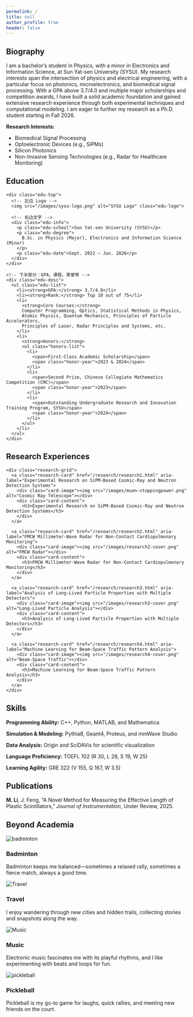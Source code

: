 ```yaml
---
permalink: /
title: null
author_profile: true
header: false
---
```


<section id="Biography">
  <div class="bio-card card">
    <h2 class="page__title">Biography</h2>
    <div class="card-content">
      <p>
        I am a bachelor’s student in Physics, with a minor in Electronics and Information Science, at Sun Yat-sen University (SYSU). My research interests span 
        the intersection of physics and electrical engineering, with a particular focus on photonics, microelectronics, and biomedical signal processing. With a 
        GPA above 3.7/4.0 and multiple major scholarships and competition awards, I have built a solid academic foundation and gained extensive research 
        experience through both experimental techniques and computational modeling. I am eager to further my research as a Ph.D. student starting in Fall 2026.
      </p>
      <strong>Research Interests: </strong>
      <ul class="interest-list">
        <li>Biomedical Signal Processing</li>
        <li>Optoelectronic Devices (e.g., SiPMs)</li>
        <li>Silicon Photonics</li>
        <li>Non-Invasive Sensing Technologies (e.g., Radar for Healthcare Monitoring)</li>
      </ul>
    </div>
  </div>
</section>

<section id="education">
  <div class="education-card">
    <h2 class="page__title">Education</h2>

    <div class="edu-top">
      <!-- 左边 Logo -->
      <img src="/images/sysu-logo.png" alt="SYSU Logo" class="edu-logo">

      <!-- 右边文字 -->
      <div class="edu-info">
        <p class="edu-school">Sun Yat-sen University (SYSU)</p>
        <p class="edu-degree">
          B.Sc. in Physics (Major), Electronics and Information Science (Minor)
        </p>
        <p class="edu-date">Sept. 2022 – Jun. 2026</p>
      </div>
    </div>

    <!-- 下半部分：GPA、课程、荣誉等 -->
    <div class="edu-desc">
      <ul class="edu-list">
        <li><strong>GPA:</strong> 3.7/4.0</li>
        <li><strong>Rank:</strong> Top 10 out of 75</li>
        <li>
          <strong>Core Courses:</strong>
          Computer Programming, Optics, Statistical Methods in Physics,
          Atomic Physics, Quantum Mechanics, Principles of Particle Accelerators,
          Principles of Laser, Radar Principles and Systems, etc.
        </li>
        <li>
          <strong>Honors:</strong>
          <ul class="honors-list">
            <li>
              <span>First-Class Academic Scholarship</span>
              <span class="honor-year">2023 & 2024</span>
            </li>
            <li>
              <span>Second Prize, Chinese Collegiate Mathematics Competition (CMC)</span>
              <span class="honor-year">2023</span>
            </li>
            <li>
              <span>Outstanding Undergraduate Research and Innovation Training Program, SYSU</span>
              <span class="honor-year">2024</span>
            </li>
          </ul>
        </li>
      </ul>
    </div>
  </div>
</section>

<section id="research">
  <div class="card research-outer">
    <h2 class="page__title">Research Experiences</h2>

    <div class="research-grid">
      <a class="research-card" href="/research/research1.html" aria-label="Experimental Research on SiPM-Based Cosmic-Ray and Neutron Detection Systems">
        <div class="card-image"><img src="/images/muon-stoppingpower.png" alt="Cosmic Ray Telescope"></div>
        <div class="card-content">
          <h3>Experimental Research on SiPM-Based Cosmic-Ray and Neutron Detection Systems</h3>
        </div>
      </a>

      <a class="research-card" href="/research/research2.html" aria-label="FMCW Millimeter-Wave Radar for Non-Contact Cardiopulmonary Monitoring">
        <div class="card-image"><img src="/images/research2-cover.png" alt="FMCW Radar"></div>
        <div class="card-content">
          <h3>FMCW Millimeter-Wave Radar for Non-Contact Cardiopulmonary Monitoring</h3>
        </div>
      </a>

      <a class="research-card" href="/research/research3.html" aria-label="Analysis of Long-Lived Particle Properties with Multiple Detectors">
        <div class="card-image"><img src="/images/research3-cover.png" alt="Long-Lived Particle Analysis"></div>
        <div class="card-content">
          <h3>Analysis of Long-Lived Particle Properties with Multiple Detectors</h3>
        </div>
      </a>

      <a class="research-card" href="/research/research4.html" aria-label="Machine Learning for Beam-Space Traffic Pattern Analysis">
        <div class="card-image"><img src="/images/research4-cover.png" alt="Beam-Space Traffic"></div>
        <div class="card-content">
          <h3>Machine Learning for Beam-Space Traffic Pattern Analysis</h3>
        </div>
      </a>
    </div>
  </div>
</section>



<section id="Skills">
  <div class="skill-card">
    <h2 class="page__title">Skills</h2>
    <div class="skill-content">
      <p class="inline-item"><strong>Programming Ability:</strong> C++, Python, MATLAB, and Mathematica</p>
      <p class="inline-item"><strong>Simulation & Modeling:</strong> Pythia8, Geant4, Proteus, and mmWave Studio</p>
      <p class="inline-item"><strong>Data Analysis:</strong> Origin and SciDAVis for scientific visualization</p>
      <p class="inline-item"><strong>Language Proficiency:</strong> TOEFL 102 (R 30, L 28, S 19, W 25)</p>
      <p class="inline-item"><strong>Learning Agility:</strong> GRE 322 (V 155, Q 167, W 3.5)</p>
    </div>
  </div>
</section>

<section id="publications">
  <div class="pub-card">
    <h2 class="page__title">Publications</h2>
    <div class="pub-content">
      <p class="inline-item"><strong>M. Li</strong>, J. Feng, “A Novel Method for Measuring the Effective Length of Plastic Scintillators,” <em>Journal of 
        Instrumentation</em>, Under Review, 2025.</p>
    </div>
  </div>
</section>


<!-- ===== Beyond Section ===== -->
<section id="beyond" class="section">
  <div class="card beyond-card">
    <h2 class="page__title">Beyond Academia</h2>
    <div class="beyond-grid">
     <!-- 卡片1 -->
      <div class="beyond-item">
        <div class="beyond-image">
          <img src="images/badminton.png" alt="badminton">
        </div>
        <div class="beyond-content">
          <h3>Badminton</h3>
          <p>Badminton keeps me balanced—sometimes a relaxed rally, sometimes a fierce match, always a good time.</p>
        </div>
      </div>
      <!-- 卡片2 -->
      <div class="beyond-item">
        <div class="beyond-image">
          <img src="images/travel.png" alt="Travel">
        </div>
        <div class="beyond-content">
          <h3>Travel</h3>
          <p>I enjoy wandering through new cities and hidden trails, collecting stories and snapshots along the way.</p>
        </div>
      </div>
      <!-- 卡片3 -->
      <div class="beyond-item">
        <div class="beyond-image">
          <img src="images/music.png" alt="Music">
        </div>
        <div class="beyond-content">
          <h3>Music</h3>
          <p>Electronic music fascinates me with its playful rhythms, and I like experimenting with beats and loops for fun.</p>
        </div>
      </div>
      <!-- 卡片4 -->
      <div class="beyond-item">
        <div class="beyond-image">
          <img src="images/pickleball.png" alt="pickleball">
        </div>
        <div class="beyond-content">
          <h3>Pickleball</h3>
          <p>Pickleball is my go-to game for laughs, quick rallies, and meeting new friends on the court.</p>
        </div>
      </div>
    </div>
  </div>
</section>
